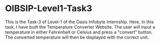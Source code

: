 # OIBSIP-Level1-Task3
This is the Task-3 of Level-1 of the Oasis Infobyte Internship. Here, In this task, I have built the Temperature Converter Website. The user will input a temperature in either Fahrenheit or Celsius and press a "convert" button. The converted temperature will then be displayed with the correct unit.
